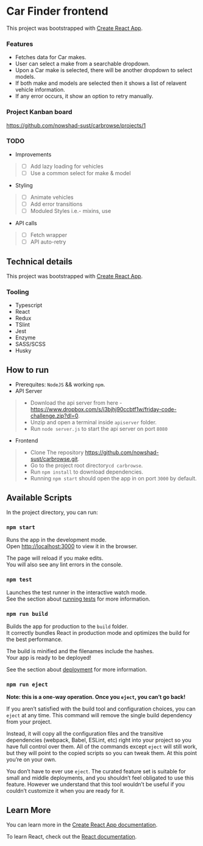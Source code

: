 # Car Finder frontend
This project was bootstrapped with [Create React App](https://github.com/facebook/create-react-app).

### Features
- Fetches data for Car makes.
- User can select a make from a searchable dropdown.
- Upon a Car make is selected, there will be another dropdown to select models.
- If both make and models are selected then it shows a list of relavent vehicle information.
- If any error occurs, it show an option to retry manually.

### Project Kanban board
https://github.com/nowshad-sust/carbrowse/projects/1

### TODO
- Improvements
> - [ ] Add lazy loading for vehicles
> - [ ] Use a common select for make & model
- Styling
> - [ ] Animate vehicles
> - [ ] Add error transitions
> - [ ] Moduled Styles i.e.- mixins, use
- API calls
> - [ ] Fetch wrapper
> - [ ] API auto-retry

## Technical details

This project was bootstrapped with [Create React App](https://github.com/facebook/create-react-app).

### Tooling
- Typescript
- React
- Redux
- TSlint
- Jest
- Enzyme
- SASS/SCSS
- Husky

## How to run
- Prerequites: `NodeJS` && working `npm`.
- API Server
> - Download the api server from here - https://www.dropbox.com/s/i3bjhj90ccbtf1w/friday-code-challenge.zip?dl=0.
> - Unzip and open a terminal inside `apiserver` folder.
> - Run `node server.js` to start the api server on port `8080`
- Frontend
> - Clone The repository https://github.com/nowshad-sust/carbrowse.git.
> - Go to the project root directory`cd carbrowse`.
> - Run `npm install` to download dependencies.
> - Running `npm start` should open the app in on port `3000` by default.

## Available Scripts

In the project directory, you can run:

### `npm start`

Runs the app in the development mode.<br />
Open [http://localhost:3000](http://localhost:3000) to view it in the browser.

The page will reload if you make edits.<br />
You will also see any lint errors in the console.

### `npm test`

Launches the test runner in the interactive watch mode.<br />
See the section about [running tests](https://facebook.github.io/create-react-app/docs/running-tests) for more information.

### `npm run build`

Builds the app for production to the `build` folder.<br />
It correctly bundles React in production mode and optimizes the build for the best performance.

The build is minified and the filenames include the hashes.<br />
Your app is ready to be deployed!

See the section about [deployment](https://facebook.github.io/create-react-app/docs/deployment) for more information.

### `npm run eject`

**Note: this is a one-way operation. Once you `eject`, you can’t go back!**

If you aren’t satisfied with the build tool and configuration choices, you can `eject` at any time. This command will remove the single build dependency from your project.

Instead, it will copy all the configuration files and the transitive dependencies (webpack, Babel, ESLint, etc) right into your project so you have full control over them. All of the commands except `eject` will still work, but they will point to the copied scripts so you can tweak them. At this point you’re on your own.

You don’t have to ever use `eject`. The curated feature set is suitable for small and middle deployments, and you shouldn’t feel obligated to use this feature. However we understand that this tool wouldn’t be useful if you couldn’t customize it when you are ready for it.

## Learn More

You can learn more in the [Create React App documentation](https://facebook.github.io/create-react-app/docs/getting-started).

To learn React, check out the [React documentation](https://reactjs.org/).
